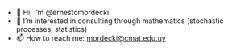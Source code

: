 - 👋 Hi, I’m @ernestomordecki
- 👀 I’m interested in consulting through mathematics (stochastic processes, statistics)
- 📫 How to reach me: mordecki@cmat.edu.uy
<!---
ernestomordecki/ernestomordecki is a ✨ special ✨ repository because its `README.md` (this file) appears on your GitHub profile.
You can click the Preview link to take a look at your changes.
--->
